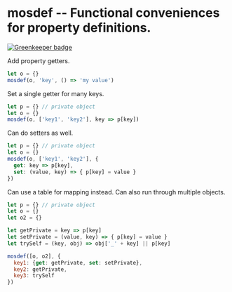 # mosdef -- Functional conveniences for property definitions.

[![Greenkeeper badge](https://badges.greenkeeper.io/mikeal/mosdef.svg)](https://greenkeeper.io/)

Add property getters.

```javascript
let o = {}
mosdef(o, 'key', () => 'my value')
```

Set a single getter for many keys.

```javascript
let p = {} // private object
let o = {}
mosdef(o, ['key1', 'key2'], key => p[key])
```

Can do setters as well.

```javascript
let p = {} // private object
let o = {}
mosdef(o, ['key1', 'key2'], {
  get: key => p[key],
  set: (value, key) => { p[key] = value }
})
```

Can use a table for mapping instead. Can also run through multiple objects.

```javascript
let p = {} // private object
let o = {}
let o2 = {}

let getPrivate = key => p[key]
let setPrivate = (value, key) => { p[key] = value }
let trySelf = (key, obj) => obj['_' + key] || p[key]

mosdef([o, o2], {
  key1: {get: getPrivate, set: setPrivate},
  key2: getPrivate,
  key3: trySelf
})
```